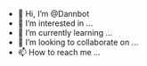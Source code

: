 - 👋 Hi, I’m @Dannbot
- 👀 I’m interested in ...
- 🌱 I’m currently learning ...
- 💞️ I’m looking to collaborate on ...
- 📫 How to reach me ...

<!---
Dannbot/Dannbot is a ✨ special ✨ repository because its `README.md` (this file) appears on your GitHub profile.
You can click the Preview link to take a look at your changes.
--->
